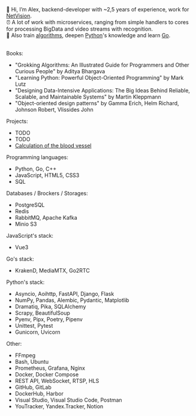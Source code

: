 <div>👋 Hi, I’m Alex, backend-developer with ~2,5 years of experience, work for <a href="https://net-vision.pro/">NetVision</a>.</div>
<div>⏰ A lot of work with microservices, ranging from simple handlers to cores for processing BigData and video streams with recognition.</div>
<div>🧠 Also train <a href="https://leetcode.com/">algorithms</a>, deepen <a href="https://www.python.org/">Python</a>'s knowledge and learn <a href="https://go.dev/">Go</a>.</div>
<br>

Books:
- "Grokking Algorithms: An Illustrated Guide for Programmers and Other Curious People" by Aditya Bhargava
- "Learning Python: Powerful Object-Oriented Programming" by Mark Lutz
- "Designing Data-Intensive Applications: The Big Ideas Behind Reliable, Scalable, and Maintainable Systems" by Martin Kleppmann
- "Object-oriented design patterns" by Gamma Erich, Helm Richard, Johnson Robert, Vlissides John

Projects:
- TODO
- TODO
- [Calculation of the blood vessel](https://github.com/AlexeyPlz/University_Liquid)

Programming languages:
- Python, Go, C++
- JavaScript, HTML5, CSS3
- SQL

Databases / Brockers / Storages:
- PostgreSQL
- Redis
- RabbitMQ, Apache Kafka
- Minio S3

JavaScript's stack:
- Vue3

Go's stack:
- KrakenD, MediaMTX, Go2RTC

Python's stack:
- Asyncio, Aoihttp, FastAPI, Django, Flask
- NumPy, Pandas, Alembic, Pydantic, Matplotlib
- Dramatiq, Pika, SQLAlchemy
- Scrapy, BeautifulSoup
- Pyenv, Pipx, Poetry, Pipenv
- Unittest, Pytest
- Gunicorn, Uvicorn

Other:
- FFmpeg
- Bash, Ubuntu
- Prometheus, Grafana, Nginx
- Docker, Docker Compose
- REST API, WebSocket, RTSP, HLS
- GitHub, GitLab
- DockerHub, Harbor
- Visual Studio, Visual Studio Code, Postman
- YouTracker, Yandex.Tracker, Notion
<!---
AlexeyPlz/AlexeyPlz is a ✨ special ✨ repository because its `README.md` (this file) appears on your GitHub profile.
You can click the Preview link to take a look at your changes.
--->
